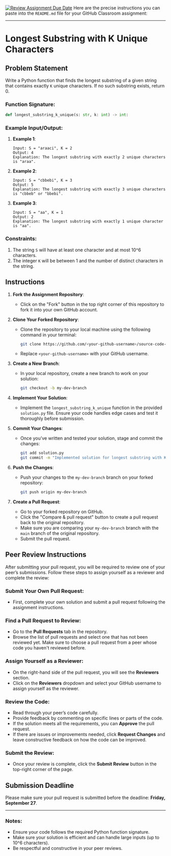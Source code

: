 [![Review Assignment Due Date](https://classroom.github.com/assets/deadline-readme-button-22041afd0340ce965d47ae6ef1cefeee28c7c493a6346c4f15d667ab976d596c.svg)](https://classroom.github.com/a/sXh5Wt-q)
Here are the precise instructions you can paste into the `README.md` file for your GitHub Classroom assignment:

---

# Longest Substring with K Unique Characters

## Problem Statement

Write a Python function that finds the longest substring of a given string that contains exactly `K` unique characters. If no such substring exists, return 0.

### Function Signature:
```python
def longest_substring_k_unique(s: str, k: int) -> int:
```

### Example Input/Output:
1. **Example 1**:
   ```
   Input: S = "araaci", K = 2
   Output: 4
   Explanation: The longest substring with exactly 2 unique characters is "araa".
   ```

2. **Example 2**:
   ```
   Input: S = "cbbebi", K = 3
   Output: 5
   Explanation: The longest substring with exactly 3 unique characters is "cbbeb" or "bbebi".
   ```

3. **Example 3**:
   ```
   Input: S = "aa", K = 1
   Output: 2
   Explanation: The longest substring with exactly 1 unique character is "aa".
   ```

### Constraints:
1. The string `S` will have at least one character and at most 10^6 characters.
2. The integer `K` will be between 1 and the number of distinct characters in the string.

## Instructions

1. **Fork the Assignment Repository**:
   - Click on the "Fork" button in the top right corner of this repository to fork it into your own GitHub account.

2. **Clone Your Forked Repository**:
   - Clone the repository to your local machine using the following command in your terminal:
     ```bash
     git clone https://github.com/<your-github-username>/source-code-management-exercise.git
     ```
   - Replace `<your-github-username>` with your GitHub username.

3. **Create a New Branch**:
   - In your local repository, create a new branch to work on your solution:
     ```bash
     git checkout -b my-dev-branch
     ```

4. **Implement Your Solution**:
   - Implement the `longest_substring_k_unique` function in the provided `solution.py` file. Ensure your code handles edge cases and test it thoroughly before submission.

5. **Commit Your Changes**:
   - Once you’ve written and tested your solution, stage and commit the changes:
     ```bash
     git add solution.py
     git commit -m "Implemented solution for longest substring with K unique characters"
     ```

6. **Push the Changes**:
   - Push your changes to the `my-dev-branch` branch on your forked repository:
     ```bash
     git push origin my-dev-branch
     ```

7. **Create a Pull Request**:
   - Go to your forked repository on GitHub.
   - Click the "Compare & pull request" button to create a pull request back to the original repository.
   - Make sure you are comparing your `my-dev-branch` branch with the `main` branch of the original repository.
   - Submit the pull request.

## Peer Review Instructions

After submitting your pull request, you will be required to review one of your peer’s submissions. Follow these steps to assign yourself as a reviewer and complete the review:

### Submit Your Own Pull Request:
- First, complete your own solution and submit a pull request following the assignment instructions.

### Find a Pull Request to Review:
- Go to the **Pull Requests** tab in the repository.
- Browse the list of pull requests and select one that has not been reviewed yet. Make sure to choose a pull request from a peer whose code you haven't reviewed before.

### Assign Yourself as a Reviewer:
- On the right-hand side of the pull request, you will see the **Reviewers** section.
- Click on the **Reviewers** dropdown and select your GitHub username to assign yourself as the reviewer.

### Review the Code:
- Read through your peer’s code carefully.
- Provide feedback by commenting on specific lines or parts of the code.
- If the solution meets all the requirements, you can **Approve** the pull request.
- If there are issues or improvements needed, click **Request Changes** and leave constructive feedback on how the code can be improved.

### Submit the Review:
- Once your review is complete, click the **Submit Review** button in the top-right corner of the page.

## Submission Deadline

Please make sure your pull request is submitted before the deadline: **Friday, September 27**.

---

### Notes:
- Ensure your code follows the required Python function signature.
- Make sure your solution is efficient and can handle large inputs (up to 10^6 characters).
- Be respectful and constructive in your peer reviews.
